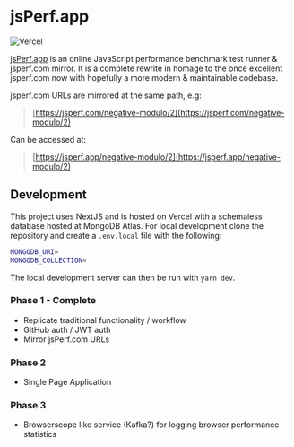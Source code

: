 # jsPerf.app

![Vercel](https://therealsujitk-vercel-badge.vercel.app/?app=jsperf-app)

[jsPerf.app](https://jsperf.app) is an online JavaScript performance benchmark test runner & jsperf.com mirror. It is a complete rewrite in homage to the once excellent jsperf.com now with hopefully a more modern & maintainable codebase.

jsperf.com URLs are mirrored at the same path, e.g:

> [https://jsperf.com/negative-modulo/2](https://jsperf.com/negative-modulo/2)

Can be accessed at:

> [https://jsperf.app/negative-modulo/2](https://jsperf.app/negative-modulo/2)

## Development

This project uses NextJS and is hosted on Vercel with a schemaless database hosted at MongoDB Atlas. For local development clone the repository and create a `.env.local` file with the following:

```sh
MONGODB_URI=
MONGODB_COLLECTION=
```

The local development server can then be run with `yarn dev`.

### Phase 1 - Complete
- Replicate traditional functionality / workflow
- GitHub auth / JWT auth
- Mirror jsPerf.com URLs

### Phase 2 
- Single Page Application

### Phase 3 
- Browserscope like service (Kafka?) for logging browser performance statistics
